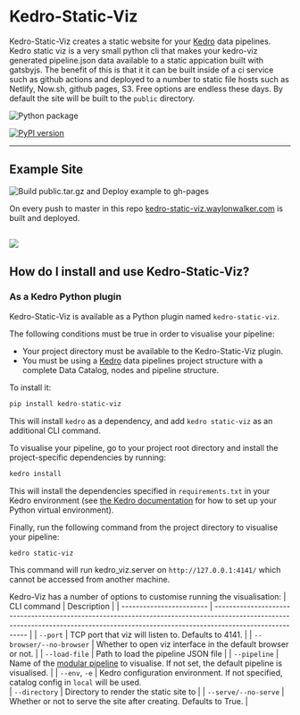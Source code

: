 # Kedro-Static-Viz

Kedro-Static-Viz creates a static website for your [Kedro](https://github.com/quantumblacklabs/kedro) data pipelines.  Kedro static viz is a very small python cli that makes your kedro-viz generated pipeline.json data available to a static appication built with gatsbyjs.  The benefit of this is that it it can be built inside of a ci service such as github actions and deployed to a number to static file hosts such as Netlify, Now.sh, github pages, S3.  Free options are endless these days.  By default the site will be built to the `public` directory.

![Python package](https://github.com/WaylonWalker/kedro-static-viz/workflows/Python%20package/badge.svg?branch=master)

[![PyPI version](https://badge.fury.io/py/kedro-static-viz.svg)](https://badge.fury.io/py/kedro-static-viz)


---

## Example Site

![Build public.tar.gz and Deploy example to gh-pages](https://github.com/WaylonWalker/kedro-static-viz/workflows/Build%20public.tar.gz%20and%20Deploy%20example%20to%20gh-pages/badge.svg?branch=master)


On every push to master in this repo [kedro-static-viz.waylonwalker.com](https://kedro-static-viz.waylonwalker.com/) is built and deployed.

## 

![](./artwork/kedro-static-viz-0-0-1.gif)

## How do I install and use Kedro-Static-Viz?


### As a Kedro Python plugin

Kedro-Static-Viz is available as a Python plugin named `kedro-static-viz`.

The following conditions must be true in order to visualise your pipeline:

- Your project directory must be available to the Kedro-Static-Viz plugin.
- You must be using a [Kedro](https://github.com/quantumblacklabs/kedro) data pipelines project structure with a complete Data Catalog, nodes and pipeline structure.

To install it:

```bash
pip install kedro-static-viz
```

This will install `kedro` as a dependency, and add `kedro static-viz` as an additional CLI command.


To visualise your pipeline, go to your project root directory and install the project-specific dependencies by running:

```bash
kedro install
```

This will install the dependencies specified in `requirements.txt` in your Kedro environment (see [the Kedro documentation](https://kedro.readthedocs.io/en/latest/02_getting_started/01_prerequisites.html#python-virtual-environments) for how to set up your Python virtual environment).

Finally, run the following command from the project directory to visualise your pipeline:

```bash
kedro static-viz
```

This command will run kedro_viz.server on `http://127.0.0.1:4141/` which cannot be accessed from another machine.

Kedro-Viz has a number of options to customise running the visualisation:
| CLI command              | Description                                                                                                                                                                            |
| ------------------------ | -------------------------------------------------------------------------------------------------------------------------------------------------------------------------------------- |
| `--port`                 | TCP port that viz will listen to. Defaults to 4141.                                                                                                                                    |
| `--browser/--no-browser` | Whether to open viz interface in the default browser or not.                                                                                                                           |
| `--load-file`            | Path to load the pipeline JSON file                                                                                                                                                    |
| `--pipeline`             | Name of the [modular pipeline](https://kedro.readthedocs.io/en/latest/04_user_guide/06_pipelines.html#modular-pipelines) to visualise. If not set, the default pipeline is visualised. |
| `--env`, `-e`            | Kedro configuration environment. If not specified, catalog config in `local` will be used.                   
| `--directory`            | Directory to render the static site to |
| `--serve/--no-serve` | Whether or not to serve the site after creating. Defaults to True. |

